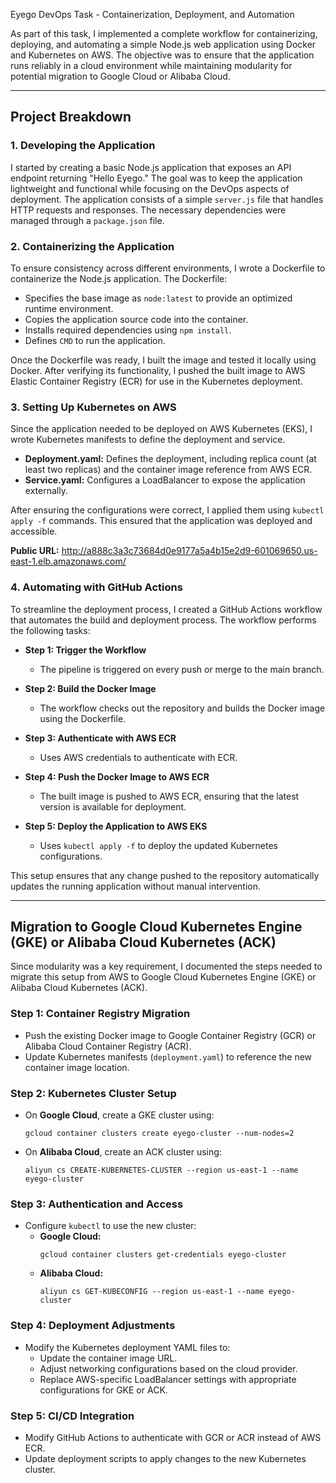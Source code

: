 Eyego DevOps Task - Containerization, Deployment, and Automation

As part of this task, I implemented a complete workflow for containerizing, deploying, and automating a simple Node.js web application using Docker and Kubernetes on AWS. The objective was to ensure that the application runs reliably in a cloud environment while maintaining modularity for potential migration to Google Cloud or Alibaba Cloud.

---

## Project Breakdown

### 1. Developing the Application
I started by creating a basic Node.js application that exposes an API endpoint returning "Hello Eyego." The goal was to keep the application lightweight and functional while focusing on the DevOps aspects of deployment. The application consists of a simple `server.js` file that handles HTTP requests and responses. The necessary dependencies were managed through a `package.json` file.

### 2. Containerizing the Application
To ensure consistency across different environments, I wrote a Dockerfile to containerize the Node.js application. The Dockerfile:
- Specifies the base image as `node:latest` to provide an optimized runtime environment.
- Copies the application source code into the container.
- Installs required dependencies using `npm install`.
- Defines `CMD` to run the application.

Once the Dockerfile was ready, I built the image and tested it locally using Docker. After verifying its functionality, I pushed the built image to AWS Elastic Container Registry (ECR) for use in the Kubernetes deployment.

### 3. Setting Up Kubernetes on AWS
Since the application needed to be deployed on AWS Kubernetes (EKS), I wrote Kubernetes manifests to define the deployment and service.

- **Deployment.yaml:** Defines the deployment, including replica count (at least two replicas) and the container image reference from AWS ECR.
- **Service.yaml:** Configures a LoadBalancer to expose the application externally.

After ensuring the configurations were correct, I applied them using `kubectl apply -f` commands. This ensured that the application was deployed and accessible.

**Public URL:** http://a888c3a3c73684d0e9177a5a4b15e2d9-601069650.us-east-1.elb.amazonaws.com/

### 4. Automating with GitHub Actions
To streamline the deployment process, I created a GitHub Actions workflow that automates the build and deployment process. The workflow performs the following tasks:

- **Step 1: Trigger the Workflow**
  - The pipeline is triggered on every push or merge to the main branch.

- **Step 2: Build the Docker Image**
  - The workflow checks out the repository and builds the Docker image using the Dockerfile.

- **Step 3: Authenticate with AWS ECR**
  - Uses AWS credentials to authenticate with ECR.

- **Step 4: Push the Docker Image to AWS ECR**
  - The built image is pushed to AWS ECR, ensuring that the latest version is available for deployment.

- **Step 5: Deploy the Application to AWS EKS**
  - Uses `kubectl apply -f` to deploy the updated Kubernetes configurations.

This setup ensures that any change pushed to the repository automatically updates the running application without manual intervention.

---

## Migration to Google Cloud Kubernetes Engine (GKE) or Alibaba Cloud Kubernetes (ACK)

Since modularity was a key requirement, I documented the steps needed to migrate this setup from AWS to Google Cloud Kubernetes Engine (GKE) or Alibaba Cloud Kubernetes (ACK).

### Step 1: Container Registry Migration
- Push the existing Docker image to Google Container Registry (GCR) or Alibaba Cloud Container Registry (ACR).
- Update Kubernetes manifests (`deployment.yaml`) to reference the new container image location.

### Step 2: Kubernetes Cluster Setup
- On **Google Cloud**, create a GKE cluster using:
  ```
  gcloud container clusters create eyego-cluster --num-nodes=2
  ```
- On **Alibaba Cloud**, create an ACK cluster using:
  ```
  aliyun cs CREATE-KUBERNETES-CLUSTER --region us-east-1 --name eyego-cluster
  ```

### Step 3: Authentication and Access
- Configure `kubectl` to use the new cluster:
  - **Google Cloud:**
    ```
    gcloud container clusters get-credentials eyego-cluster
    ```
  - **Alibaba Cloud:**
    ```
    aliyun cs GET-KUBECONFIG --region us-east-1 --name eyego-cluster
    ```

### Step 4: Deployment Adjustments
- Modify the Kubernetes deployment YAML files to:
  - Update the container image URL.
  - Adjust networking configurations based on the cloud provider.
  - Replace AWS-specific LoadBalancer settings with appropriate configurations for GKE or ACK.

### Step 5: CI/CD Integration
- Modify GitHub Actions to authenticate with GCR or ACR instead of AWS ECR.
- Update deployment scripts to apply changes to the new Kubernetes cluster.


